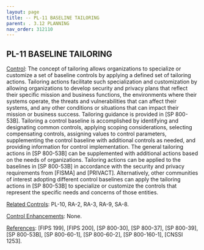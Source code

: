 ```yaml
---
layout: page
title: -- PL-11 BASELINE TAILORING 
parent: . 3.12 PLANNING 
nav_order: 312110 
---
```


## PL-11 BASELINE TAILORING
   
<ins>Control</ins>: The concept of tailoring allows organizations to specialize or customize a set of baseline controls by applying a defined set of tailoring actions. Tailoring actions facilitate such specialization and customization by allowing organizations to develop security and privacy plans that reflect their specific mission and business functions, the environments where their systems operate, the threats and vulnerabilities that can affect their systems, and any other conditions or situations that can impact their mission or business success. Tailoring guidance is provided in [SP 800-53B]. Tailoring a control baseline is accomplished by identifying and designating common controls, applying scoping considerations, selecting compensating controls, assigning values to control parameters, supplementing the control baseline with additional controls as needed, and providing information for control implementation. The general tailoring actions in [SP 800-53B] can be supplemented with additional actions based on the needs of organizations. Tailoring actions can be applied to the baselines in [SP 800-53B] in accordance with the security and privacy requirements from [FISMA] and [PRIVACT]. Alternatively, other communities of interest adopting different control baselines can apply the tailoring actions in [SP 800-53B] to specialize or customize the controls that represent the specific needs and concerns of those entities.

<ins>Related Controls</ins>: PL-10, RA-2, RA-3, RA-9, SA-8.

<ins>Control Enhancements</ins>: None.

<ins>References</ins>: [FIPS 199], [FIPS 200], [SP 800-30], [SP 800-37], [SP 800-39], [SP 800-53B], [SP 800-60-1], [SP 800-60-2], [SP 800-160-1], [CNSSI 1253].
   
